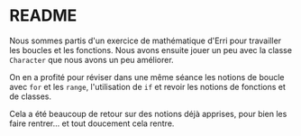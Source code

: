 # README

Nous sommes partis d'un exercice de mathématique d'Erri pour travailler les boucles et les fonctions.
Nous avons ensuite jouer un peu avec la classe `Character` que nous avons un peu améliorer.

On en a profité pour réviser dans une même séance les notions de boucle avec `for` et les `range`, l'utilisation de `if` et revoir les notions de fonctions et de classes.

Cela a été beaucoup de retour sur des notions déjà apprises, pour bien les faire rentrer... et tout doucement cela rentre.

